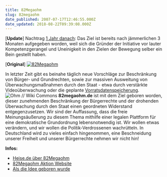 ```yaml
---
title: 82Megaohm
slug: 82megaohm
date_published: 2007-07-17T12:46:55.000Z
date_updated: 2018-08-22T09:39:08.000Z
---
```


[**Update**] Nachtrag [1 Jahr danach](http://www.wikiindex.org/82megaohm_Wiki): Das Ziel ist bereits nach jämmerlichen 3 Monaten aufgegeben worden, weil sich die Gründer der Initiative vor lauter Kompetenzgerangel und Uneinigkeit in den Zielen der Bewegung selber ein Bein gestellt haben.

[**Original**]
[![82Megaohm](//picdump.thafaker.de/2007/07/82megaohm.png)](http://82megaohm.de/)

In letzter Zeit gibt es beinahe täglich neue Vorschläge zur Beschränkung von Bürger- und Grundrechten, sowie zur massiven Ausweitung von Überwachungsmaßnahmen durch den Staat - etwa durch verstärkte Videoüberwachung oder die geplante [Vorratsdatenspeicherung](http://www.vorratsdatenspeicherung.de/).
![Ohm // Wiki Commons](//picdump.thafaker.de/upload.wikimedia.org/wikipedia/commons/thumb/f/fc/0-ohm.jpg/120px-0-ohm.jpg)
**82megaohm.de** ist mit dem Ziel geboren worden, dieser zunehmenden Beschränkung der Bürgerrechte und der drohenden Überwachung durch den Staat einen geordneten Widerstand entgegenzusetzen. Wir sind der Auffassung, dass die freie Meinungsäußerung zu diesem Thema mithilfe einer legalen Plattform für eine demokratische Grundordnung lebensnotwendig ist. Wir wollen etwas verändern, und wir wollen die Politik-Verdrossenen wachrütteln. In Deutschland wird zu vieles einfach hingenommen, eine Beschneidung unserer Freiheit und unserer Bürgerrechte nehmen wir nicht hin!

**Infos:**

- [Heise.de über 82Megaohm](http://www.heise.de/newsticker/meldung/92827/from/atom10)
- [82Megaohm Aktion Website](http://82megaohm.de/)
- [Als die Idee geboren wurde](http://www.heise.de/security/news/foren/go.shtml?read=1&amp;msg_id=13084589&amp;forum_id=120122)
